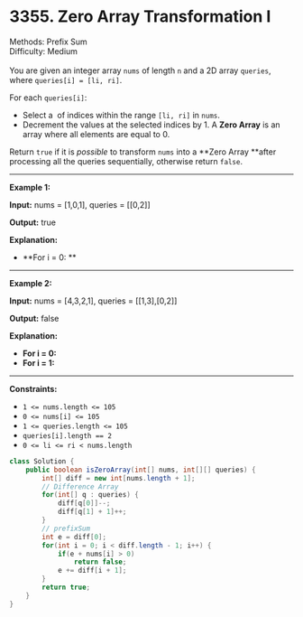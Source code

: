 # 3355. Zero Array Transformation I  

  Methods: Prefix Sum </br> Difficulty: Medium </br> </br>You are given an integer array `nums` of length `n` and a 2D array `queries`, where `queries[i] = [li, ri]`.

For each `queries[i]`:

- Select a  of indices within the range `[li, ri]` in `nums`.
- Decrement the values at the selected indices by 1.
A **Zero Array** is an array where all elements are equal to 0.

Return `true` if it is *possible* to transform `nums` into a **Zero Array **after processing all the queries sequentially, otherwise return `false`.

---

**Example 1:**

**Input:** nums = [1,0,1], queries = [[0,2]]

**Output:** true

**Explanation:**

- **For i = 0: **
---

**Example 2:**

**Input:** nums = [4,3,2,1], queries = [[1,3],[0,2]]

**Output:** false

**Explanation:**

- **For i = 0:**
- **For i = 1:**
---

**Constraints:**

- `1 <= nums.length <= 105`
- `0 <= nums[i] <= 105`
- `1 <= queries.length <= 105`
- `queries[i].length == 2`
- `0 <= li <= ri < nums.length`
```java
class Solution {
    public boolean isZeroArray(int[] nums, int[][] queries) {
        int[] diff = new int[nums.length + 1];
        // Difference Array 
        for(int[] q : queries) {
            diff[q[0]]--;
            diff[q[1] + 1]++;
        }
        // prefixSum 
        int e = diff[0];
        for(int i = 0; i < diff.length - 1; i++) {
            if(e + nums[i] > 0) 
                return false;
            e += diff[i + 1];
        }
        return true;
    }
}
```

